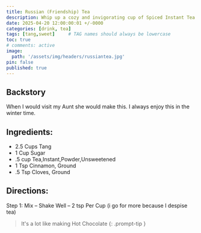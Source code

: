 ```yaml
---
title: Russian (Friendship) Tea
description: Whip up a cozy and invigorating cup of Spiced Instant Tea with our simple and delightful recipe. This homemade blend combines the citrusy sweetness of Tang with the comforting warmth of ground cinnamon and cloves, offering a unique twist on traditional tea. The addition of instant tea powder provides the robust foundation, while a touch of sugar sweetens the deal, creating a harmonious balance of flavors that will tantalize your taste buds. Perfect for chilly mornings or as a relaxing evening treat, this Spiced Instant Tea mix is as easy to make as hot chocolate—just shake well and stir two teaspoons (or more to taste if you're not a tea aficionado) into a cup of hot water. Enjoy the convenience of a quick, homemade tea with a zesty kick that's sure to warm you from the inside out!
date: 2025-04-20 12:00:00:01 +/-0000
categories: [drink, tea]
tags: [tang,sweet]     # TAG names should always be lowercase
toc: true
# comments: active
image:
  path: '/assets/img/headers/russiantea.jpg'
pin: false
published: true
---
```


## Backstory
When I would visit my Aunt she would make this.  I always enjoy this in the winter time.

## Ingredients:
  - 2.5 Cups Tang
  - 1 Cup Sugar
  - .5 cup Tea,Instant,Powder,Unsweetened
  - 1 Tsp Cinnamon, Ground
  - .5 Tsp Cloves, Ground


## Directions:
Step 1: Mix – Shake Well – 2 tsp Per Cup (i go for more because I despise tea)

> It's a lot like making Hot Chocolate
{: .prompt-tip }

